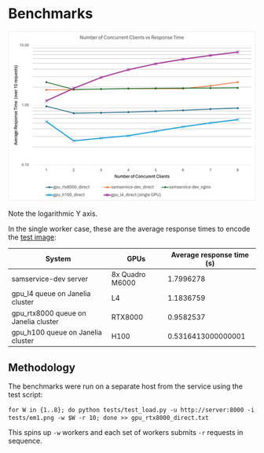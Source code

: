 # Benchmarks

![Line graph depicting average response times for different GPUs under various load conditions](benchmarks.png)

Note the logarithmic Y axis. 

In the single worker case, these are the average response times to encode the [test image](../em1.png):

| System | GPUs | Average response time (s) | 
|--------|------|---------------------------|
| samservice-dev server | 8x Quadro M6000 | 1.7996278 |
| gpu_l4 queue on Janelia cluster | L4 | 1.1836759 |
| gpu_rtx8000 queue on Janelia cluster | RTX8000 | 0.9582537 | 
| gpu_h100 queue on Janelia cluster | H100 | 0.5316413000000001 |

## Methodology

The benchmarks were run on a separate host from the service using the test script:
```
for W in {1..8}; do python tests/test_load.py -u http://server:8000 -i tests/em1.png -w $W -r 10; done >> gpu_rtx8000_direct.txt
```
This spins up `-w` workers and each set of workers submits `-r` requests in sequence. 
